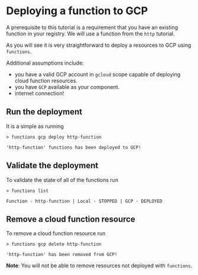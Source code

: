 # Deploying a function to GCP

A prerequisite to this tutorial is a requirement that you have an existing function in your registry. We will use a function from the `http` tutorial.

As you will see it is very straightforward to deploy a resources to GCP using `functions`.

Additional assumptions include:

* you have a valid GCP account in `gcloud` scope capable of deploying cloud function resources.
* you have `GCP` available as your component.
* internet connection!

## Run the deployment

It is a simple as running

```console
> functions gcp deploy http-function

'http-function' functions has been deployed to GCP!
```

## Validate the deployment

To validate the state of all of the functions run

```console
> functions list

Function - http-function | Local - STOPPED | GCP - DEPLOYED
```

## Remove a cloud function resource

To remove a cloud function resource run

```console
> functions gcp delete http-function

'http-function' has been removed from GCP!
```

**Note**: You will not be able to remove resources not deployed with `functions`.
